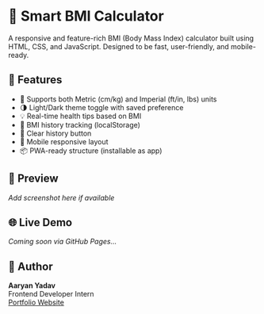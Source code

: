 # 💪 Smart BMI Calculator

A responsive and feature-rich BMI (Body Mass Index) calculator built using HTML, CSS, and JavaScript. Designed to be fast, user-friendly, and mobile-ready.

## 🚀 Features

- 📏 Supports both Metric (cm/kg) and Imperial (ft/in, lbs) units  
- 🌗 Light/Dark theme toggle with saved preference  
- 💡 Real-time health tips based on BMI  
- 🧠 BMI history tracking (localStorage)  
- 🧹 Clear history button  
- 📱 Mobile responsive layout  
- 📦 PWA-ready structure (installable as app)

## 📸 Preview

_Add screenshot here if available_

## 🌐 Live Demo

_Coming soon via GitHub Pages..._

## 🧠 Author

**Aaryan Yadav**  
Frontend Developer Intern  
[Portfolio Website](https://aaryan-1112.github.io/developer-portfolio)

